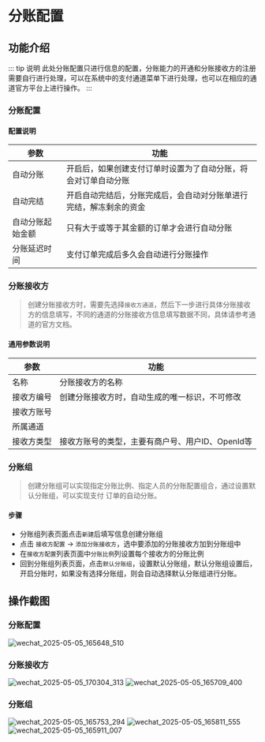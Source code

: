 # 分账配置

## 功能介绍
::: tip 说明
此处分账配置只进行信息的配置，分账能力的开通和分账接收方的注册需要自行进行处理，可以在系统中的支付通道菜单下进行处理，也可以在相应的通道官方平台上进行操作。
:::

### 分账配置

#### 配置说明

| 参数       | 功能                                |
|----------|-----------------------------------|
| 自动分账     | 开启后，如果创建支付订单时设置为了自动分账，将会对订单自动分账   |
| 自动完结     | 开启自动完结后，分账完成后，会自动对分账单进行完结，解冻剩余的资金 |
| 自动分账起始金额 | 只有大于或等于其金额的订单才会进行自动分账             |
| 分账延迟时间   | 支付订单完成后多久会自动进行分账操作                |

### 分账接收方
> 创建分账接收方时，需要先选择`接收方通道`，然后下一步进行具体分账接收方的信息填写，不同的通道的分账接收方信息填写数据不同，具体请参考通道的官方文档。

#### 通用参数说明

| 参数    | 功能                           |
|-------|------------------------------|
| 名称    | 分账接收方的名称                     |
| 接收方编号 | 创建分账接收方时，自动生成的唯一标识，不可修改      |
| 接收方账号 |                              |
| 所属通道  |                              |
| 接收方类型 | 接收方账号的类型，主要有商户号、用户ID、OpenId等 |

### 分账组
> 创建分账组可以实现指定分账比例、指定人员的分账配置组合，通过设置默认分账组，可以实现支付
> 订单的自动分账。

#### 步骤
- 分账组列表页面点击`新建`后填写信息创建分账组
- 点击 `接收方配置` -> `添加分账接收方`，选中要添加的分账接收方加到分账组中
- 在`接收方配置`列表页面中`分账比例`列设置每个接收方的分账比例
- 回到分账组列表页面，点击`默认分账组`，设置默认分账组，默认分账组设置后，开启分账时，如果没有选择分账组，则会自动选择默认分账组进行分账。

## 操作截图

### 分账配置
![wechat_2025-05-05_165648_510](https://cdn.jsdmirror.com/gh/xxm1995/picx-images-hosting@master/20250505/wechat_2025-05-05_165648_510.5c16vk9vyz.webp)

### 分账接收方
![wechat_2025-05-05_170304_313](https://cdn.jsdmirror.com/gh/xxm1995/picx-images-hosting@master/20250505/wechat_2025-05-05_170304_313.4n7xbjqjsh.webp)
![wechat_2025-05-05_165709_400](https://cdn.jsdmirror.com/gh/xxm1995/picx-images-hosting@master/20250505/wechat_2025-05-05_165709_400.9dd69ydzbx.webp)

### 分账组
![wechat_2025-05-05_165753_294](https://cdn.jsdmirror.com/gh/xxm1995/picx-images-hosting@master/20250505/wechat_2025-05-05_165753_294.8dx2wsb866.webp)
![wechat_2025-05-05_165811_555](https://cdn.jsdmirror.com/gh/xxm1995/picx-images-hosting@master/20250505/wechat_2025-05-05_165811_555.73u5qgt8v3.webp)
![wechat_2025-05-05_165911_007](https://cdn.jsdmirror.com/gh/xxm1995/picx-images-hosting@master/20250505/wechat_2025-05-05_165911_007.2dows21mhs.webp)

